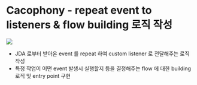 # Cacophony - repeat event to listeners & flow building 로직 작성
![](https://cdn.discordapp.com/attachments/736846956504285194/897059747692429392/unknown.png)
- JDA 로부터 받아온 event 를 repeat 하여 custom listener 로 전달해주는 로직 작성
- 특정 작업이 어떤 event 발생시 실행할지 등을 결정해주는 flow 에 대한 building 로직 및 entry point 구현
